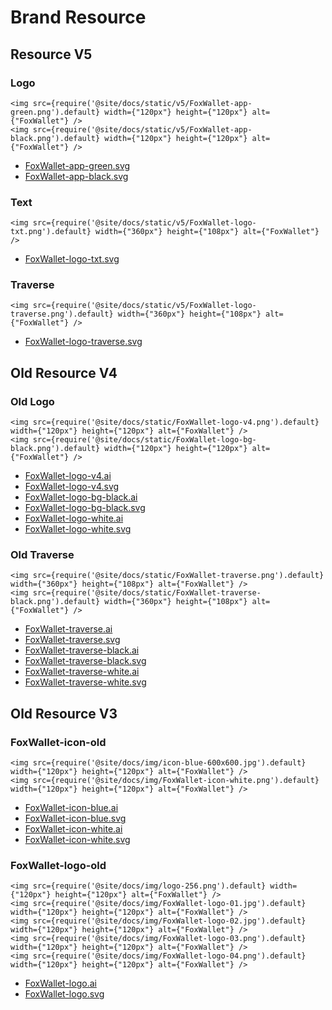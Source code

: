 # Brand Resource

## Resource V5

### Logo
```mdx-code-block
<img src={require('@site/docs/static/v5/FoxWallet-app-green.png').default} width={"120px"} height={"120px"} alt={"FoxWallet"} />
<img src={require('@site/docs/static/v5/FoxWallet-app-black.png').default} width={"120px"} height={"120px"} alt={"FoxWallet"} />
```
* [FoxWallet-app-green.svg](./static/v5/FoxWallet-app-green.svg)
* [FoxWallet-app-black.svg](./static/v5/FoxWallet-app-black.svg)

### Text
```mdx-code-block
<img src={require('@site/docs/static/v5/FoxWallet-logo-txt.png').default} width={"360px"} height={"108px"} alt={"FoxWallet"} />
```
* [FoxWallet-logo-txt.svg](./static/v5/FoxWallet-logo-txt.svg)

### Traverse
```mdx-code-block
<img src={require('@site/docs/static/v5/FoxWallet-logo-traverse.png').default} width={"360px"} height={"108px"} alt={"FoxWallet"} />
```
* [FoxWallet-logo-traverse.svg](./static/v5/FoxWallet-logo-traverse.svg)

## Old Resource V4

### Old Logo
```mdx-code-block
<img src={require('@site/docs/static/FoxWallet-logo-v4.png').default} width={"120px"} height={"120px"} alt={"FoxWallet"} />
<img src={require('@site/docs/static/FoxWallet-logo-bg-black.png').default} width={"120px"} height={"120px"} alt={"FoxWallet"} />
```
* [FoxWallet-logo-v4.ai](./static/FoxWallet-logo-v4.ai)
* [FoxWallet-logo-v4.svg](./static/FoxWallet-logo-v4.svg)
* [FoxWallet-logo-bg-black.ai](./static/FoxWallet-logo-bg-black.ai)
* [FoxWallet-logo-bg-black.svg](./static/FoxWallet-logo-bg-black.svg)
* [FoxWallet-logo-white.ai](./static/FoxWallet-logo-white.ai)
* [FoxWallet-logo-white.svg](./static/FoxWallet-logo-white.svg)

### Old Traverse
```mdx-code-block
<img src={require('@site/docs/static/FoxWallet-traverse.png').default} width={"360px"} height={"108px"} alt={"FoxWallet"} />
<img src={require('@site/docs/static/FoxWallet-traverse-black.png').default} width={"360px"} height={"108px"} alt={"FoxWallet"} />
```
* [FoxWallet-traverse.ai](./static/FoxWallet-traverse.ai)
* [FoxWallet-traverse.svg](./static/FoxWallet-traverse.svg)
* [FoxWallet-traverse-black.ai](./static/FoxWallet-traverse-black.ai)
* [FoxWallet-traverse-black.svg](./static/FoxWallet-traverse-black.svg)
* [FoxWallet-traverse-white.ai](./static/FoxWallet-traverse-white.ai)
* [FoxWallet-traverse-white.svg](./static/FoxWallet-traverse-white.svg)

## Old Resource V3

### FoxWallet-icon-old
```mdx-code-block
<img src={require('@site/docs/img/icon-blue-600x600.jpg').default} width={"120px"} height={"120px"} alt={"FoxWallet"} />
<img src={require('@site/docs/img/FoxWallet-icon-white.png').default} width={"120px"} height={"120px"} alt={"FoxWallet"} />
```
* [FoxWallet-icon-blue.ai](./static/FoxWallet-icon-blue.ai)
* [FoxWallet-icon-blue.svg](./static/FoxWallet-icon-blue.svg)
* [FoxWallet-icon-white.ai](./static/FoxWallet-icon-white.ai)
* [FoxWallet-icon-white.svg](./static/FoxWallet-icon-white.svg)

### FoxWallet-logo-old
```mdx-code-block
<img src={require('@site/docs/img/logo-256.png').default} width={"120px"} height={"120px"} alt={"FoxWallet"} />
<img src={require('@site/docs/img/FoxWallet-logo-01.jpg').default} width={"120px"} height={"120px"} alt={"FoxWallet"} />
<img src={require('@site/docs/img/FoxWallet-logo-02.jpg').default} width={"120px"} height={"120px"} alt={"FoxWallet"} />
<img src={require('@site/docs/img/FoxWallet-logo-03.png').default} width={"120px"} height={"120px"} alt={"FoxWallet"} />
<img src={require('@site/docs/img/FoxWallet-logo-04.png').default} width={"120px"} height={"120px"} alt={"FoxWallet"} />
```
* [FoxWallet-logo.ai](./static/FoxWallet-logo.ai)
* [FoxWallet-logo.svg](./static/FoxWallet-logo.svg)
